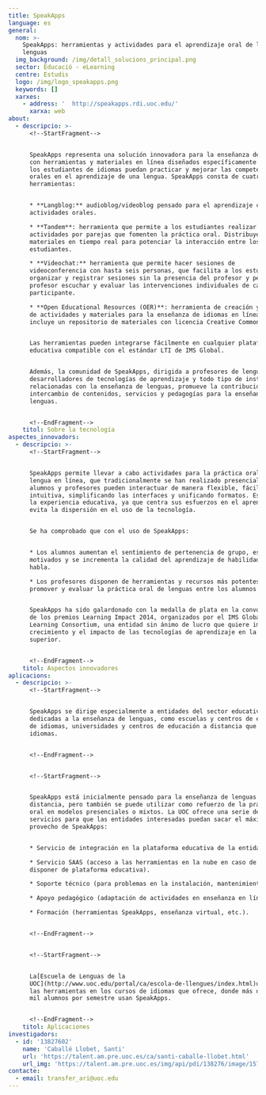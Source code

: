 ```yaml
---
title: SpeakApps
language: es
general:
  nom: >-
    SpeakApps: herramientas y actividades para el aprendizaje oral de las
    lenguas
  img_background: /img/detall_solucions_principal.png
  sector: Educació - eLearning
  centre: Estudis
  logo: /img/logo_speakapps.png
  keywords: []
  xarxes:
    - address: '  http://speakapps.rdi.uoc.edu/'
      xarxa: web
about:
  - descripcio: >-
      <!--StartFragment-->


      SpeakApps representa una solución innovadora para la enseñanza de idiomas
      con herramientas y materiales en línea diseñados específicamente para que
      los estudiantes de idiomas puedan practicar y mejorar las competencias
      orales en el aprendizaje de una lengua. SpeakApps consta de cuatro
      herramientas:


      * **Langblog:** audioblog/videoblog pensado para el aprendizaje con
      actividades orales.

      * **Tandem**: herramienta que permite a los estudiantes realizar
      actividades por parejas que fomenten la práctica oral. Distribuye
      materiales en tiempo real para potenciar la interacción entre los
      estudiantes.

      * **Videochat:** herramienta que permite hacer sesiones de
      videoconferencia con hasta seis personas, que facilita a los estudiantes
      organizar y registrar sesiones sin la presencia del profesor y permite al
      profesor escuchar y evaluar las intervenciones individuales de cada
      participante.

      * **Open Educational Resources (OER)**: herramienta de creación y edición
      de actividades y materiales para la enseñanza de idiomas en línea que
      incluye un repositorio de materiales con licencia Creative Commons.


      Las herramientas pueden integrarse fácilmente en cualquier plataforma
      educativa compatible con el estándar LTI de IMS Global.


      Además, la comunidad de SpeakApps, dirigida a profesores de lenguas,
      desarrolladores de tecnologías de aprendizaje y todo tipo de instituciones
      relacionadas con la enseñanza de lenguas, promueve la contribución y el
      intercambio de contenidos, servicios y pedagogías para la enseñanza de
      lenguas.


      <!--EndFragment-->
    titol: Sobre la tecnología
aspectes_innovadors:
  - descripcio: >-
      <!--StartFragment-->


      SpeakApps permite llevar a cabo actividades para la práctica oral de una
      lengua en línea, que tradicionalmente se han realizado presencialmente:
      alumnos y profesores pueden interactuar de manera flexible, fácil e
      intuitiva, simplificando las interfaces y unificando formatos. Esto mejora
      la experiencia educativa, ya que centra sus esfuerzos en el aprendizaje y
      evita la dispersión en el uso de la tecnología.


      Se ha comprobado que con el uso de SpeakApps:


      * Los alumnos aumentan el sentimiento de pertenencia de grupo, están más
      motivados y se incrementa la calidad del aprendizaje de habilidades del
      habla.

      * Los profesores disponen de herramientas y recursos más potentes para
      promover y evaluar la práctica oral de lenguas entre los alumnos.


      SpeakApps ha sido galardonado con la medalla de plata en la convocatoria
      de los premios Learning Impact 2014, organizados por el IMS Global
      Learning Consortium, una entidad sin ánimo de lucro que quiere impulsar el
      crecimiento y el impacto de las tecnologías de aprendizaje en la enseñanza
      superior.


      <!--EndFragment-->
    titol: Aspectos innovadores
aplicacions:
  - descripcio: >-
      <!--StartFragment-->


      SpeakApps se dirige especialmente a entidades del sector educativo
      dedicadas a la enseñanza de lenguas, como escuelas y centros de enseñanza
      de idiomas, universidades y centros de educación a distancia que imparten
      idiomas.


      <!--EndFragment-->


      <!--StartFragment-->


      SpeakApps está inicialmente pensado para la enseñanza de lenguas a
      distancia, pero también se puede utilizar como refuerzo de la práctica
      oral en modelos presenciales o mixtos. La UOC ofrece una serie de
      servicios para que las entidades interesadas puedan sacar el máximo
      provecho de SpeakApps:


      * Servicio de integración en la plataforma educativa de la entidad.

      * Servicio SAAS (acceso a las herramientas en la nube en caso de no
      disponer de plataforma educativa).

      * Soporte técnico (para problemas en la instalación, mantenimiento, etc.).

      * Apoyo pedagógico (adaptación de actividades en enseñanza en línea).

      * Formación (herramientas SpeakApps, enseñanza virtual, etc.).


      <!--EndFragment-->


      <!--StartFragment-->


      La[Escuela de Lenguas de la
      UOC](http://www.uoc.edu/portal/ca/escola-de-llengues/index.html)utiliza
      las herramientas en los cursos de idiomas que ofrece, donde más de ocho
      mil alumnos por semestre usan SpeakApps.


      <!--EndFragment-->
    titol: Aplicaciones
investigadors:
  - id: '13827602'
    name: 'Caballé Llobet, Santi'
    url: 'https://talent.am.pre.uoc.es/ca/santi-caballe-llobet.html'
    url_img: 'https://talent.am.pre.uoc.es/img/api/pdi/138276/image/1572253930175'
contacte:
  - email: transfer_ari@uoc.edu
---
```

